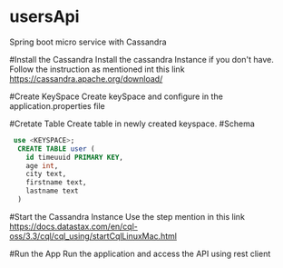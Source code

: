 # usersApi
Spring boot micro service with Cassandra

#Install the Cassandra
Install the cassandra Instance if you don't have. Follow the instruction as mentioned int this link
https://cassandra.apache.org/download/

#Create KeySpace 
Create keySpace and configure in the application.properties file

#Cretate Table
Create table in newly created keyspace.
  #Schema
  ```sql
   use <KEYSPACE>;
    CREATE TABLE user (
      id timeuuid PRIMARY KEY,
      age int,
      city text,
      firstname text,
      lastname text
    )
   ```
#Start the Cassandra Instance
Use the step mention in this link https://docs.datastax.com/en/cql-oss/3.3/cql/cql_using/startCqlLinuxMac.html

#Run the App
Run the application and access the API using rest client
